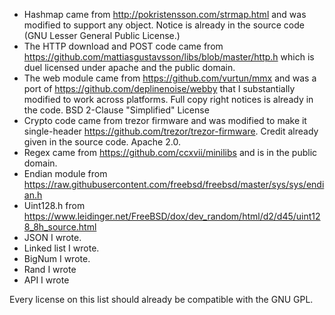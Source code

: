 - Hashmap came from http://pokristensson.com/strmap.html and was modified to support any object. Notice is already in the source code (GNU Lesser General Public License.)
- The HTTP download and POST code came from https://github.com/mattiasgustavsson/libs/blob/master/http.h which is duel licensed under apache and the public domain.
- The web module came from https://github.com/vurtun/mmx and was a port of https://github.com/deplinenoise/webby that I substantially modified to work across platforms. Full copy right notices is already in the code. BSD 2-Clause "Simplified" License
- Crypto code came from trezor firmware and was modified to make it single-header https://github.com/trezor/trezor-firmware. Credit already given in the source code. Apache 2.0.
- Regex came from https://github.com/ccxvii/minilibs and is in the public domain.
- Endian module from https://raw.githubusercontent.com/freebsd/freebsd/master/sys/sys/endian.h
- Uint128.h from https://www.leidinger.net/FreeBSD/dox/dev_random/html/d2/d45/uint128_8h_source.html
- JSON I wrote.
- Linked list I wrote.
- BigNum I wrote.
- Rand I wrote
- API I wrote

Every license on this list should already be compatible with the GNU GPL.